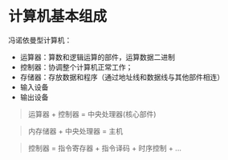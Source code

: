 # 计算机基本组成
冯诺依曼型计算机：
  - 运算器：算数和逻辑运算的部件，运算数据二进制
  - 控制器：协调整个计算机正常工作；
  - 存储器：存放数据和程序（通过地址线和数据线与其他部件相连）
  - 输入设备
  - 输出设备

 > 运算器 + 控制器 = 中央处理器(核心部件)

 > 内存储器 + 中央处理器 = 主机

 > 控制器 = 指令寄存器 + 指令译码 + 时序控制 + ...

